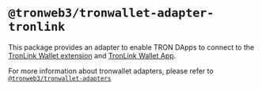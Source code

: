 # `@tronweb3/tronwallet-adapter-tronlink`

This package provides an adapter to enable TRON DApps to connect to the [TronLink Wallet extension](https://chrome.google.com/webstore/detail/tronlink/ibnejdfjmmkpcnlpebklmnkoeoihofec) and [TronLink Wallet App](https://www.tronlink.org/).

For more information about tronwallet adapters, please refer to [`@tronweb3/tronwallet-adapters`](https://github.com/tronprotocol/tronwallet-adapter/tree/main/packages/adapters/adapters)
